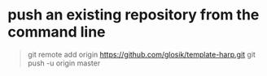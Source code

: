 # push an existing repository from the command line
> git remote add origin https://github.com/glosik/template-harp.git
> git push -u origin master
